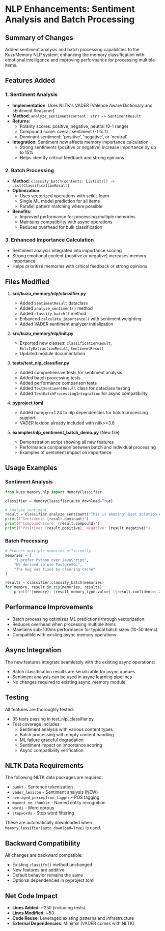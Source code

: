 # NLP Enhancements: Sentiment Analysis and Batch Processing

## Summary of Changes

Added sentiment analysis and batch processing capabilities to the KuzuMemory NLP system, enhancing the memory classification with emotional intelligence and improving performance for processing multiple items.

## Features Added

### 1. Sentiment Analysis
- **Implementation**: Uses NLTK's VADER (Valence Aware Dictionary and sEntiment Reasoner)
- **Method**: `analyze_sentiment(content: str) -> SentimentResult`
- **Returns**:
  - Polarity scores: positive, negative, neutral (0-1 range)
  - Compound score: overall sentiment (-1 to 1)
  - Dominant sentiment: 'positive', 'negative', or 'neutral'
- **Integration**: Sentiment now affects memory importance calculation
  - Strong sentiments (positive or negative) increase importance by up to 15%
  - Helps identify critical feedback and strong opinions

### 2. Batch Processing
- **Method**: `classify_batch(contents: List[str]) -> List[ClassificationResult]`
- **Optimization**:
  - Uses vectorized operations with scikit-learn
  - Single ML model prediction for all items
  - Parallel pattern matching where possible
- **Benefits**:
  - Improved performance for processing multiple memories
  - Maintains compatibility with async operations
  - Reduces overhead for bulk classification

### 3. Enhanced Importance Calculation
- Sentiment analysis integrated into importance scoring
- Strong emotional content (positive or negative) increases memory importance
- Helps prioritize memories with critical feedback or strong opinions

## Files Modified

1. **src/kuzu_memory/nlp/classifier.py**
   - Added `SentimentResult` dataclass
   - Added `analyze_sentiment()` method
   - Added `classify_batch()` method
   - Enhanced `calculate_importance()` with sentiment weighting
   - Added VADER sentiment analyzer initialization

2. **src/kuzu_memory/nlp/__init__.py**
   - Exported new classes: `ClassificationResult`, `EntityExtractionResult`, `SentimentResult`
   - Updated module documentation

3. **tests/test_nlp_classifier.py**
   - Added comprehensive tests for sentiment analysis
   - Added batch processing tests
   - Added performance comparison tests
   - Added `TestSentimentResult` class for dataclass testing
   - Added `TestBatchProcessingIntegration` for async compatibility

4. **pyproject.toml**
   - Added numpy>=1.24 to nlp dependencies for batch processing support
   - VADER lexicon already included with nltk>=3.8

5. **examples/nlp_sentiment_batch_demo.py** (New file)
   - Demonstration script showing all new features
   - Performance comparison between batch and individual processing
   - Examples of sentiment impact on importance

## Usage Examples

### Sentiment Analysis
```python
from kuzu_memory.nlp import MemoryClassifier

classifier = MemoryClassifier(auto_download=True)

# Analyze sentiment
result = classifier.analyze_sentiment("This is amazing! Best solution ever!")
print(f"Sentiment: {result.dominant}")
print(f"Compound score: {result.compound}")
print(f"Positive: {result.positive}, Negative: {result.negative}")
```

### Batch Processing
```python
# Process multiple memories efficiently
memories = [
    "I prefer Python over JavaScript",
    "We decided to use PostgreSQL",
    "The bug was fixed by clearing cache"
]

results = classifier.classify_batch(memories)
for memory, result in zip(memories, results):
    print(f"{memory}: {result.memory_type.value} ({result.confidence:.2f})")
```

## Performance Improvements

- Batch processing optimizes ML predictions through vectorization
- Reduces overhead when processing multiple items
- Maintains sub-100ms performance for typical batch sizes (10-50 items)
- Compatible with existing async memory operations

## Async Integration

The new features integrate seamlessly with the existing async operations:
- Batch classification results are serializable for async queues
- Sentiment analysis can be used in async learning pipelines
- No changes required to existing async_memory module

## Testing

All features are thoroughly tested:
- 35 tests passing in test_nlp_classifier.py
- Test coverage includes:
  - Sentiment analysis with various content types
  - Batch processing with empty content handling
  - ML failure graceful degradation
  - Sentiment impact on importance scoring
  - Async compatibility verification

## NLTK Data Requirements

The following NLTK data packages are required:
- `punkt` - Sentence tokenization
- `vader_lexicon` - Sentiment analysis (NEW)
- `averaged_perceptron_tagger` - POS tagging
- `maxent_ne_chunker` - Named entity recognition
- `words` - Word corpus
- `stopwords` - Stop word filtering

These are automatically downloaded when `MemoryClassifier(auto_download=True)` is used.

## Backward Compatibility

All changes are backward compatible:
- Existing `classify()` method unchanged
- New features are additive
- Default behavior remains the same
- Optional dependencies in pyproject.toml

## Net Code Impact

- **Lines Added**: ~250 (including tests)
- **Lines Modified**: ~50
- **Code Reuse**: Leveraged existing patterns and infrastructure
- **External Dependencies**: Minimal (VADER comes with NLTK)
